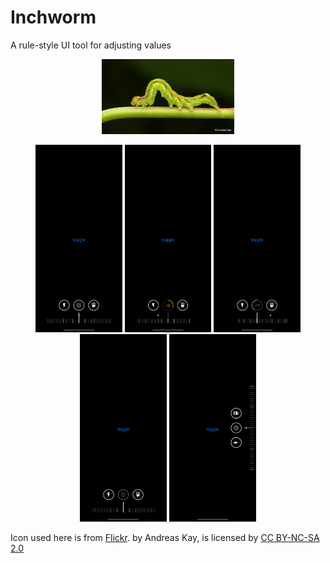 # Inchworm
A rule-style UI tool for adjusting values

<p align="center">
    <img src="logo.jpg" height="120" max-width="90%" alt="Inchworm" />
</p>

<p align="center">
    <img src="Images/horizontal1.png" height="300" alt="Inchworm" />
    <img src="Images/horizontal2.png" height="300" alt="Inchworm" />
    <img src="Images/horizontal3.png" height="300" alt="Inchworm" />
    <img src="Images/horizontal4.png" height="300" alt="Inchworm" />
    <img src="Images/vertical.png" height="300" alt="Inchworm" />
</p>

<div>Icon used here is from <a href="https://www.flickr.com/photos/andreaskay/47331947062" title="Flickr">Flickr</a>. by Andreas Kay, is licensed by <a href="https://creativecommons.org/licenses/by-nc-sa/2.0/" title="Attribution-NonCommercial-ShareAlike 2.0 Generic" target="_blank">CC BY-NC-SA 2.0</a></div>
